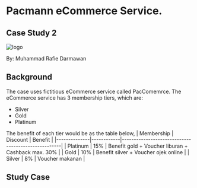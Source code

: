 # Pacmann eCommerce Service.

## Case Study 2
![logo](https://github.com/rafiedrmwn/simple-temp-converter/assets/163059751/9e4c7316-7325-454f-9e8d-212af0cc2904)


By: Muhammad Rafie Darmawan

## Background
The case uses fictitious eCommerce service called PacComemrce. The eCommerce service has 3 membership tiers, which are:
- Silver
- Gold
- Platinum

The benefit of each tier would be as the table below,
| Membership   | Discount   | Benefit                                            |
|--------------|------------|----------------------------------------------------|
| Platinum     | 15%        | Benefit gold + Voucher liburan + Cashback max. 30% |
| Gold         | 10%        | Benefit silver + Voucher ojek online               |
| Silver       | 8%         | Voucher makanan                                    |

## Study Case
